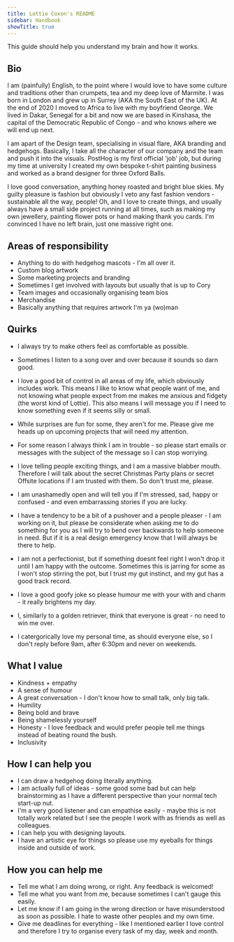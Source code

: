 ```yaml
---
title: Lottie Coxon's README
sidebar: Handbook
showTitle: true
---
```


This guide should help you understand my brain and how it works.

## Bio

I am (painfully) English, to the point where I would love to have some culture and traditions other than crumpets, tea and my deep love of Marmite. I was born in London and grew up in Surrey (AKA the South East of the UK). At the end of 2020 I moved to Africa to live with my boyfriend George. We lived in Dakar, Senegal for a bit and now we are based in Kinshasa, the capital of the Democratic Republic of Congo - and who knows where we will end up next.

I am apart of the Design team, specialising in visual flare, AKA branding and hedgehogs. Basically, I take all the character of our company and the team and push it into the visuals. PostHog is my first official 'job' job, but during my time at university I created my own bespoke t-shirt painting business and worked as a brand designer for three Oxford Balls. 

I love good conversation, anything honey roasted and bright blue skies. My guilty pleasure is fashion but obviously I veto any fast fashion vendors - sustainable all the way, people! Oh, and I love to create things, and usually always have a small side project running at all times, such as making my own jewellery, painting flower pots or hand making thank you cards. I'm convinced I have no left brain, just one massive right one.  


## Areas of responsibility

- Anything to do with hedgehog mascots - I'm all over it.
- Custom blog artwork
- Some marketing projects and branding
- Sometimes I get involved with layouts but usually that is up to Cory
- Team images and occasionally organising team bios
- Merchandise 
- Basically anything that requires artwork I'm ya (wo)man 

## Quirks

- I always try to make others feel as comfortable as possible.

- Sometimes I listen to a song over and over because it sounds so darn good.

- I love a good bit of control in all areas of my life, which obviously includes work. This means I like to know what people want of me, and not knowing what people expect from me makes me anxious and fidgety (the worst kind of Lottie). This also means I will message you if I need to know something even if it seems silly or small.

- While surprises are fun for some, they aren't for me. Please give me heads up on upcoming projects that will need my attention. 

- For some reason I always think I am in trouble - so please start emails or messages with the subject of the message so I can stop worrying. 

- I love telling people exciting things, and I am a massive blabber mouth. Therefore I will talk about the secret Christmas Party plans or secret Offsite locations if I am trusted with them. So don't trust me, please.

- I am unashamedly open and will tell you if I'm stressed, sad, happy or confused - and even embarrassing stories if you are lucky.

- I have a tendency to be a bit of a pushover and a people pleaser - I am working on it, but please be considerate when asking me to do something for you as I will try to bend over backwards to help someone in need. But if it is a real design emergency know that I will always be there to help.

- I am not a perfectionist, but if something doesnt feel right I won't drop it until I am happy with the outcome. Sometimes this is jarring for some as I won't stop stirring the pot, but I trust my gut instinct, and my gut has a good track record. 

- I love a good goofy joke so please humour me with your with and charm - it really brightens my day. 

- I, similarly to a golden retriever, think that everyone is great - no need to win me over.

- I catergorically love my personal time, as should everyone else, so I don't reply before 9am, after 6:30pm and never on weekends. 


## What I value

- Kindness + empathy
- A sense of humour
- A great conversation - I don't know how to small talk, only big talk.
- Humility 
- Being bold and brave
- Being shamelessly yourself 
- Honesty - I love feedback and would prefer people tell me things instead of beating round the bush.
- Inclusivity 

## How I can help you

- I can draw a hedgehog doing literally anything.
- I am actually full of ideas - some good some bad but can help brainstorming as I have a different perspective than your normal tech start-up nut. 
- I'm a very good listener and can empathise easily - maybe this is not totally work related but I see the people I work with as friends as well as colleagues.
- I can help you with designing layouts.
- I have an artistic eye for things so please use my eyeballs for things inside and outside of work. 


## How you can help me

- Tell me what I am doing wrong, or right. Any feedback is welcomed!
- Tell me what you want from me, because sometimes I can't gauge this easily.
- Let me know if I am going in the wrong direction or have misunderstood as soon as possible. I hate to waste other peoples and my own time.
- Give me deadlines for everything - like I mentioned earlier I love control and therefore I try to organise every task of my day, week and month. 
